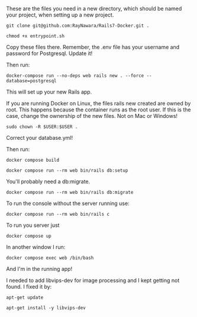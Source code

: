 These are the files you need in a new directory, which should be named your project, when setting up a new project.

`git clone git@github.com:RayNawara/Rails7-Docker.git .`

`chmod +x entrypoint.sh`

Copy these files there. Remember, the .env file has your username and password for Postgresql. Update it!

Then run:

`docker-compose run --no-deps web rails new . --force --database=postgresql`

This will set up your new Rails app.

If you are running Docker on Linux, the files rails new created are owned by root. This happens because the container runs as the root user. If this is the case, change the ownership of the new files. Not on Mac or Windows!

`sudo chown -R $USER:$USER .`

Correct your database.yml!

Then run:

`docker compose build`

`docker compose run --rm web bin/rails db:setup`

You'll probably need a db:migrate. 

`docker compose run --rm web bin/rails db:migrate`

To run the console without the server running use:

`docker compose run --rm web bin/rails c`

To run you server just

`docker compose up`

In another window I run:

`docker compose exec web /bin/bash`

And I'm in the running app!

I needed to add libvips-dev for image processing and I kept getting not found. I fixed it by:

`apt-get update`

`apt-get install -y libvips-dev`